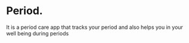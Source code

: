 # Period.
It is a period care app that tracks your period and also helps you in your well being during periods
